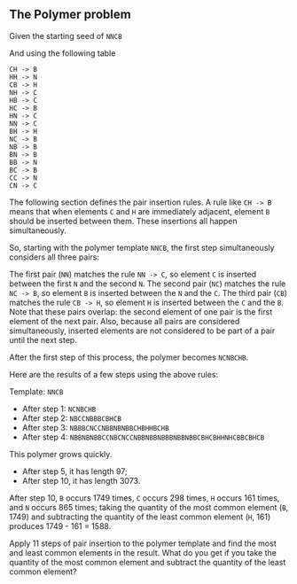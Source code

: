 ## The Polymer problem

Given the starting seed of
`NNCB`

And using the following table
```
CH -> B
HH -> N
CB -> H
NH -> C
HB -> C
HC -> B
HN -> C
NN -> C
BH -> H
NC -> B
NB -> B
BN -> B
BB -> N
BC -> B
CC -> N
CN -> C
```

The following section defines the pair insertion rules. A rule like `CH -> B` means that when elements `C` and `H` are immediately adjacent, element `B` should be inserted between them. These insertions all happen simultaneously.

So, starting with the polymer template `NNCB`, the first step simultaneously considers all three pairs:

The first pair (`NN`) matches the rule `NN -> C`, so element `C` is inserted between the first `N` and the second `N`.
The second pair (`NC`) matches the rule `NC -> B`, so element `B` is inserted between the `N` and the `C`.
The third pair (`CB`) matches the rule `CB -> H`, so element `H` is inserted between the `C` and the `B`.
Note that these pairs overlap: the second element of one pair is the first element of the next pair. Also, because all pairs are considered simultaneously, inserted elements are not considered to be part of a pair until the next step.

After the first step of this process, the polymer becomes `NCNBCHB`.

Here are the results of a few steps using the above rules:

Template: `NNCB`
- After step 1: `NCNBCHB`
- After step 2: `NBCCNBBBCBHCB`
- After step 3: `NBBBCNCCNBBNBNBBCHBHHBCHB`
- After step 4: `NBBNBNBBCCNBCNCCNBBNBBNBBBNBBNBBCBHCBHHNHCBBCBHCB`

This polymer grows quickly.
- After step 5, it has length 97;
- After step 10, it has length 3073.

After step 10, `B` occurs 1749 times, `C` occurs 298 times, `H` occurs 161 times, and `N` occurs 865 times; taking the quantity of the most common element (`B`, 1749) and subtracting the quantity of the least common element (`H`, 161) produces 1749 - 161 = 1588.

Apply 11 steps of pair insertion to the polymer template and find the most and least common elements in the result. What do you get if you take the quantity of the most common element and subtract the quantity of the least common element?